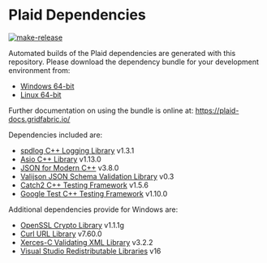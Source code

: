 
# Plaid Dependencies

[![make-release](https://github.com/gridfabric/plaid-deps/workflows/make-release/badge.svg)](https://github.com/gridfabric/plaid-deps/actions?query=workflow%3Amake-release)

Automated builds of the Plaid dependencies are generated with this repository.
Please download the dependency bundle for your development environment from:

- [Windows 64-bit](https://github.com/gridfabric/plaid-deps/releases/latest/download/plaid-deps_windows-2019_x64.zip)
- [Linux 64-bit](https://github.com/gridfabric/plaid-deps/releases/latest/download/plaid-deps_ubuntu-18.04_x64.zip)

Further documentation on using the bundle is online at: https://plaid-docs.gridfabric.io/

Dependencies included are:

- [spdlog C++ Logging Library](https://github.com/gabime/spdlog) v1.3.1
- [Asio C++ Library](https://github.com/chriskohlhoff/asio) v1.13.0
- [JSON for Modern C++](https://github.com/nlohmann/json) v3.8.0
- [Valijson JSON Schema Validation Library](https://github.com/tristanpenman/valijson) v0.3
- [Catch2 C++ Testing Framework](https://github.com/catchorg/Catch2) v1.5.6
- [Google Test C++ Testing Framework](https://github.com/google/googletest) v1.10.0

Additional dependencies provide for Windows are:

- [OpenSSL Crypto Library](https://github.com/openssl/openssl) v1.1.1g
- [Curl URL Library](https://github.com/curl/curl) v7.60.0
- [Xerces-C Validating XML Library](https://github.com/apache/xerces-c) v3.2.2
- [Visual Studio Redistributable Libraries](https://visualstudio.microsoft.com/downloads) v16
